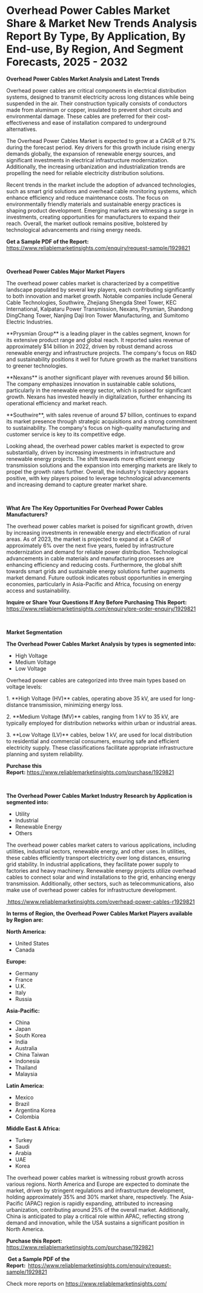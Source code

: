 <p><h1>Overhead Power Cables Market Share & Market New Trends Analysis Report By Type, By Application, By End-use, By Region, And Segment Forecasts, 2025 - 2032</h1></p><p><strong>Overhead Power Cables Market Analysis and Latest Trends</strong></p>
<p><p>Overhead power cables are critical components in electrical distribution systems, designed to transmit electricity across long distances while being suspended in the air. Their construction typically consists of conductors made from aluminum or copper, insulated to prevent short circuits and environmental damage. These cables are preferred for their cost-effectiveness and ease of installation compared to underground alternatives.</p><p>The Overhead Power Cables Market is expected to grow at a CAGR of 9.7% during the forecast period. Key drivers for this growth include rising energy demands globally, the expansion of renewable energy sources, and significant investments in electrical infrastructure modernization. Additionally, the increasing urbanization and industrialization trends are propelling the need for reliable electricity distribution solutions.</p><p>Recent trends in the market include the adoption of advanced technologies, such as smart grid solutions and overhead cable monitoring systems, which enhance efficiency and reduce maintenance costs. The focus on environmentally friendly materials and sustainable energy practices is shaping product development. Emerging markets are witnessing a surge in investments, creating opportunities for manufacturers to expand their reach. Overall, the market outlook remains positive, bolstered by technological advancements and rising energy needs.</p></p>
<p><strong>Get a Sample PDF of the Report:&nbsp;</strong> <a href="https://www.reliablemarketinsights.com/enquiry/request-sample/1929821?utm_campaign=2535&utm_medium=2&utm_source=Github&utm_content=ia&utm_term=07042025&utm_id=overhead-power-cables">https://www.reliablemarketinsights.com/enquiry/request-sample/1929821</a></p>
<p>&nbsp;</p>
<p><strong>Overhead Power Cables Major Market Players</strong></p>
<p><p>The overhead power cables market is characterized by a competitive landscape populated by several key players, each contributing significantly to both innovation and market growth. Notable companies include General Cable Technologies, Southwire, Zhejiang Shengda Steel Tower, KEC International, Kalpataru Power Transmission, Nexans, Prysmian, Shandong DingChang Tower, Nanjing Daji Iron Tower Manufacturing, and Sumitomo Electric Industries.</p><p>**Prysmian Group** is a leading player in the cables segment, known for its extensive product range and global reach. It reported sales revenue of approximately $14 billion in 2022, driven by robust demand across renewable energy and infrastructure projects. The company's focus on R&D and sustainability positions it well for future growth as the market transitions to greener technologies.</p><p>**Nexans** is another significant player with revenues around $6 billion. The company emphasizes innovation in sustainable cable solutions, particularly in the renewable energy sector, which is poised for significant growth. Nexans has invested heavily in digitalization, further enhancing its operational efficiency and market reach.</p><p>**Southwire**, with sales revenue of around $7 billion, continues to expand its market presence through strategic acquisitions and a strong commitment to sustainability. The company's focus on high-quality manufacturing and customer service is key to its competitive edge.</p><p>Looking ahead, the overhead power cables market is expected to grow substantially, driven by increasing investments in infrastructure and renewable energy projects. The shift towards more efficient energy transmission solutions and the expansion into emerging markets are likely to propel the growth rates further. Overall, the industry's trajectory appears positive, with key players poised to leverage technological advancements and increasing demand to capture greater market share.</p></p>
<p>&nbsp;</p>
<p><strong>What Are The Key Opportunities For Overhead Power Cables Manufacturers?</strong></p>
<p><p>The overhead power cables market is poised for significant growth, driven by increasing investments in renewable energy and electrification of rural areas. As of 2023, the market is projected to expand at a CAGR of approximately 6% over the next five years, fueled by infrastructure modernization and demand for reliable power distribution. Technological advancements in cable materials and manufacturing processes are enhancing efficiency and reducing costs. Furthermore, the global shift towards smart grids and sustainable energy solutions further augments market demand. Future outlook indicates robust opportunities in emerging economies, particularly in Asia-Pacific and Africa, focusing on energy access and sustainability.</p></p>
<p><strong>Inquire or Share Your Questions If Any Before Purchasing This Report:</strong> <a href="https://www.reliablemarketinsights.com/enquiry/pre-order-enquiry/1929821?utm_campaign=2535&utm_medium=2&utm_source=Github&utm_content=ia&utm_term=07042025&utm_id=overhead-power-cables">https://www.reliablemarketinsights.com/enquiry/pre-order-enquiry/1929821</a></p>
<p>&nbsp;</p>
<p><strong>Market Segmentation</strong></p>
<p><strong>The Overhead Power Cables Market Analysis by types is segmented into:</strong></p>
<p><ul><li>High Voltage</li><li>Medium Voltage</li><li>Low Voltage</li></ul></p>
<p><p>Overhead power cables are categorized into three main types based on voltage levels: </p><p>1. **High Voltage (HV)** cables, operating above 35 kV, are used for long-distance transmission, minimizing energy loss.</p><p>2. **Medium Voltage (MV)** cables, ranging from 1 kV to 35 kV, are typically employed for distribution networks within urban or industrial areas. </p><p>3. **Low Voltage (LV)** cables, below 1 kV, are used for local distribution to residential and commercial consumers, ensuring safe and efficient electricity supply. These classifications facilitate appropriate infrastructure planning and system reliability.</p></p>
<p><strong>Purchase this Report:&nbsp;</strong><a href="https://www.reliablemarketinsights.com/purchase/1929821?utm_campaign=2535&utm_medium=2&utm_source=Github&utm_content=ia&utm_term=07042025&utm_id=overhead-power-cables">https://www.reliablemarketinsights.com/purchase/1929821</a></p>
<p>&nbsp;</p>
<p><strong>The Overhead Power Cables Market Industry Research by Application is segmented into:</strong></p>
<p><ul><li>Utility</li><li>Industrial</li><li>Renewable Energy</li><li>Others</li></ul></p>
<p><p>The overhead power cables market caters to various applications, including utilities, industrial sectors, renewable energy, and other uses. In utilities, these cables efficiently transport electricity over long distances, ensuring grid stability. In industrial applications, they facilitate power supply to factories and heavy machinery. Renewable energy projects utilize overhead cables to connect solar and wind installations to the grid, enhancing energy transmission. Additionally, other sectors, such as telecommunications, also make use of overhead power cables for infrastructure development.</p></p>
<p><a href="https://www.reliablemarketinsights.com/overhead-power-cables-r1929821?utm_campaign=2535&utm_medium=2&utm_source=Github&utm_content=ia&utm_term=07042025&utm_id=overhead-power-cables">&nbsp;https://www.reliablemarketinsights.com/overhead-power-cables-r1929821</a></p>
<p><strong>In terms of Region, the Overhead Power Cables Market Players available by Region are:</strong></p>
<p>
    <p> <strong> North America: </strong>
        <ul>
            <li>United States</li>
            <li>Canada</li>
        </ul>
        </p> 
    <p> <strong> Europe: </strong>
        <ul>
            <li>Germany</li>
            <li>France</li>
            <li>U.K.</li>
            <li>Italy</li>
            <li>Russia</li>
        </ul>
        </p> 
    <p> <strong> Asia-Pacific: </strong>
        <ul>
            <li>China</li>
            <li>Japan</li>
            <li>South Korea</li>
            <li>India</li>
            <li>Australia</li>
            <li>China Taiwan</li>
            <li>Indonesia</li>
            <li>Thailand</li>
            <li>Malaysia</li>
        </ul>
        </p> 
    <p> <strong> Latin America: </strong>
        <ul>
            <li>Mexico</li>
            <li>Brazil</li>
            <li>Argentina Korea</li>
            <li>Colombia</li>
        </ul>
        </p> 
    <p> <strong> Middle East & Africa: </strong>
        <ul>
            <li>Turkey</li>
            <li>Saudi</li>
            <li>Arabia</li>
            <li>UAE</li>
            <li>Korea</li>
        </ul>
    </p>
    </p>
<p><p>The overhead power cables market is witnessing robust growth across various regions. North America and Europe are expected to dominate the market, driven by stringent regulations and infrastructure development, holding approximately 35% and 30% market share, respectively. The Asia-Pacific (APAC) region is rapidly expanding, attributed to increasing urbanization, contributing around 25% of the overall market. Additionally, China is anticipated to play a critical role within APAC, reflecting strong demand and innovation, while the USA sustains a significant position in North America.</p></p>
<p><strong>Purchase this Report: </strong><a href="https://www.reliablemarketinsights.com/purchase/1929821?utm_campaign=2535&utm_medium=2&utm_source=Github&utm_content=ia&utm_term=07042025&utm_id=overhead-power-cables">https://www.reliablemarketinsights.com/purchase/1929821</a></p>
<p>&nbsp;<strong>Get a Sample PDF of the Report:&nbsp;&nbsp;</strong><a href="https://www.reliablemarketinsights.com/enquiry/request-sample/1929821?utm_campaign=2535&utm_medium=2&utm_source=Github&utm_content=ia&utm_term=07042025&utm_id=overhead-power-cables">https://www.reliablemarketinsights.com/enquiry/request-sample/1929821</a></p>
<p><strong></strong></p>
<p>Check more reports on <a href="https://www.reliablemarketinsights.com/?utm_campaign=2535&utm_medium=2&utm_source=Github&utm_content=ia&utm_term=07042025&utm_id=overhead-power-cables">https://www.reliablemarketinsights.com/</a></p>